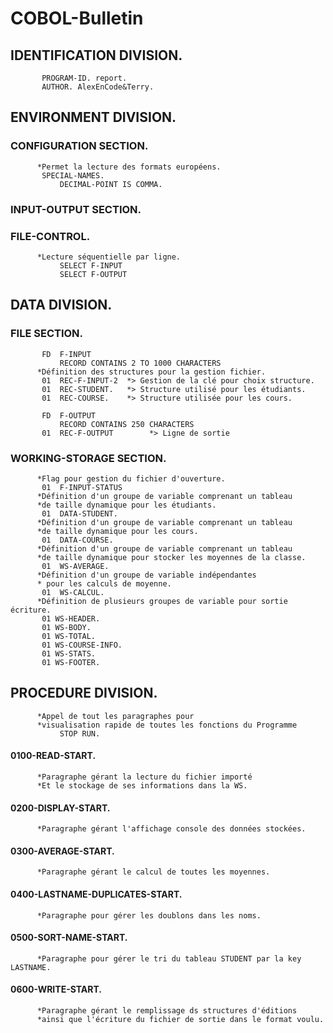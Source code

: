 # COBOL-Bulletin
## IDENTIFICATION DIVISION.
```cobol
       PROGRAM-ID. report.
       AUTHOR. AlexEnCode&Terry.
```
## ENVIRONMENT DIVISION.
### CONFIGURATION SECTION.
```cobol
      *Permet la lecture des formats européens.
       SPECIAL-NAMES.
           DECIMAL-POINT IS COMMA.
```
### INPUT-OUTPUT SECTION.
### FILE-CONTROL.
```cobol
      *Lecture séquentielle par ligne.
           SELECT F-INPUT
           SELECT F-OUTPUT

```
## DATA DIVISION.
### FILE SECTION.
```cobol
       FD  F-INPUT
           RECORD CONTAINS 2 TO 1000 CHARACTERS 
      *Définition des structures pour la gestion fichier.
       01  REC-F-INPUT-2  *> Gestion de la clé pour choix structure.
       01  REC-STUDENT.   *> Structure utilisé pour les étudiants.
       01  REC-COURSE.    *> Structure utilisée pour les cours.

       FD  F-OUTPUT
           RECORD CONTAINS 250 CHARACTERS
       01  REC-F-OUTPUT        *> Ligne de sortie
```
### WORKING-STORAGE SECTION.
```cobol
      *Flag pour gestion du fichier d'ouverture.
       01  F-INPUT-STATUS
      *Définition d'un groupe de variable comprenant un tableau
      *de taille dynamique pour les étudiants.
       01  DATA-STUDENT.
      *Définition d'un groupe de variable comprenant un tableau
      *de taille dynamique pour les cours.
       01  DATA-COURSE.
      *Définition d'un groupe de variable comprenant un tableau
      *de taille dynamique pour stocker les moyennes de la classe.
       01  WS-AVERAGE.
      *Définition d'un groupe de variable indépendantes
      * pour les calculs de moyenne.
       01  WS-CALCUL.
      *Définition de plusieurs groupes de variable pour sortie écriture.
       01 WS-HEADER.
       01 WS-BODY.
       01 WS-TOTAL.
       01 WS-COURSE-INFO.
       01 WS-STATS.
       01 WS-FOOTER.
```
## PROCEDURE DIVISION.
```cobol
      *Appel de tout les paragraphes pour
      *visualisation rapide de toutes les fonctions du Programme
           STOP RUN.
```
#### 0100-READ-START.
```cobol
      *Paragraphe gérant la lecture du fichier importé
      *Et le stockage de ses informations dans la WS.
```
#### 0200-DISPLAY-START.
```cobol
      *Paragraphe gérant l'affichage console des données stockées.
```
#### 0300-AVERAGE-START.
```cobol
      *Paragraphe gérant le calcul de toutes les moyennes.
```
#### 0400-LASTNAME-DUPLICATES-START.
```cobol
      *Paragraphe pour gérer les doublons dans les noms.
```
#### 0500-SORT-NAME-START.
```cobol
      *Paragraphe pour gérer le tri du tableau STUDENT par la key LASTNAME.
```
#### 0600-WRITE-START.
```cobol
      *Paragraphe gérant le remplissage ds structures d'éditions
      *ainsi que l'écriture du fichier de sortie dans le format voulu.
```

```
